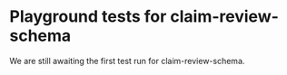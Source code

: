 # Playground tests for claim-review-schema
We are still awaiting the first test run for claim-review-schema.
